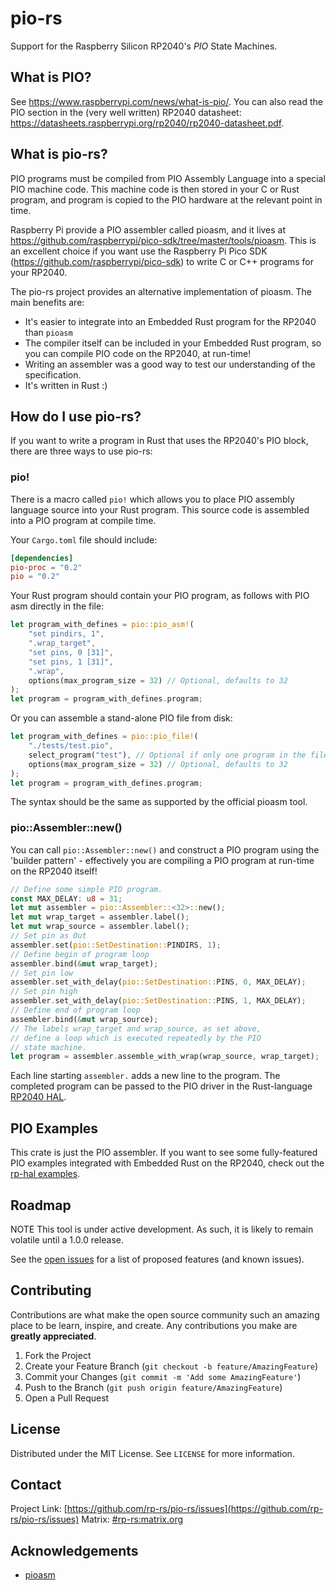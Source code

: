 # pio-rs

Support for the Raspberry Silicon RP2040's *PIO* State Machines.

## What is PIO?

See https://www.raspberrypi.com/news/what-is-pio/. You can also read the PIO
section in the (very well written) RP2040 datasheet:
https://datasheets.raspberrypi.org/rp2040/rp2040-datasheet.pdf.

## What is pio-rs?

PIO programs must be compiled from PIO Assembly Language into a special PIO
machine code. This machine code is then stored in your C or Rust program, and
program is copied to the PIO hardware at the relevant point in time.

Raspberry Pi provide a PIO assembler called pioasm, and it lives at
https://github.com/raspberrypi/pico-sdk/tree/master/tools/pioasm. This is an
excellent choice if you want use the Raspberry Pi Pico SDK
(https://github.com/raspberrypi/pico-sdk) to write C or C++ programs for your
RP2040.

The pio-rs project provides an alternative implementation of pioasm. The main
benefits are:

* It's easier to integrate into an Embedded Rust program for the RP2040 than
  `pioasm`
* The compiler itself can be included in your Embedded Rust program, so you can
  compile PIO code on the RP2040, at run-time!
* Writing an assembler was a good way to test our understanding of the
  specification.
* It's written in Rust :)

## How do I use pio-rs?

If you want to write a program in Rust that uses the RP2040's PIO block, there
are three ways to use pio-rs:

### pio!

There is a macro called `pio!` which allows you to place PIO assembly language
source into your Rust program. This source code is assembled into a PIO program
at compile time.

Your `Cargo.toml` file should include:

```toml
[dependencies]
pio-proc = "0.2"
pio = "0.2"
```

Your Rust program should contain your PIO program, as follows with PIO asm directly in the file:

```rust
let program_with_defines = pio::pio_asm!(
    "set pindirs, 1",
    ".wrap_target",
    "set pins, 0 [31]",
    "set pins, 1 [31]",
    ".wrap",
    options(max_program_size = 32) // Optional, defaults to 32
);
let program = program_with_defines.program;
```

Or you can assemble a stand-alone PIO file from disk:

```rust
let program_with_defines = pio::pio_file!(
    "./tests/test.pio",
    select_program("test"), // Optional if only one program in the file
    options(max_program_size = 32) // Optional, defaults to 32
);
let program = program_with_defines.program;
```

The syntax should be the same as supported by the official pioasm tool.

### pio::Assembler::new()

You can call `pio::Assembler::new()` and construct a PIO program using
the 'builder pattern' - effectively you are compiling a PIO program at
run-time on the RP2040 itself!

```rust
// Define some simple PIO program.
const MAX_DELAY: u8 = 31;
let mut assembler = pio::Assembler::<32>::new();
let mut wrap_target = assembler.label();
let mut wrap_source = assembler.label();
// Set pin as Out
assembler.set(pio::SetDestination::PINDIRS, 1);
// Define begin of program loop
assembler.bind(&mut wrap_target);
// Set pin low
assembler.set_with_delay(pio::SetDestination::PINS, 0, MAX_DELAY);
// Set pin high
assembler.set_with_delay(pio::SetDestination::PINS, 1, MAX_DELAY);
// Define end of program loop
assembler.bind(&mut wrap_source);
// The labels wrap_target and wrap_source, as set above,
// define a loop which is executed repeatedly by the PIO
// state machine.
let program = assembler.assemble_with_wrap(wrap_source, wrap_target);
```

Each line starting `assembler.` adds a new line to the program. The completed
program can be passed to the PIO driver in the Rust-language [RP2040
HAL](https://docs.rs/rp2040-hal/).

## PIO Examples

This crate is just the PIO assembler. If you want to see some fully-featured
PIO examples integrated with Embedded Rust on the RP2040, check out the
[rp-hal examples](https://github.com/rp-rs/rp-hal/tree/main/rp2040-hal/examples).

## Roadmap

NOTE This tool is under active development. As such, it is likely to remain
volatile until a 1.0.0 release.

See the [open issues](https://github.com/rp-rs/pio-rs/issues) for a list of
proposed features (and known issues).

## Contributing

Contributions are what make the open source community such an amazing place to
be learn, inspire, and create. Any contributions you make are **greatly
appreciated**.

1. Fork the Project
2. Create your Feature Branch (`git checkout -b feature/AmazingFeature`)
3. Commit your Changes (`git commit -m 'Add some AmazingFeature'`)
4. Push to the Branch (`git push origin feature/AmazingFeature`)
5. Open a Pull Request

## License

Distributed under the MIT License. See `LICENSE` for more information.

## Contact

Project Link: [https://github.com/rp-rs/pio-rs/issues](https://github.com/rp-rs/pio-rs/issues)
Matrix: [#rp-rs:matrix.org](https://matrix.to/#/#rp-rs:matrix.org)

## Acknowledgements

* [pioasm](https://github.com/raspberrypi/pico-sdk/tree/master/tools/pioasm)
